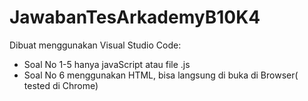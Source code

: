 # JawabanTesArkademyB10K4
Dibuat menggunakan Visual Studio Code:
 - Soal No 1-5 hanya javaScript atau file .js
 - Soal No 6 menggunakan HTML, bisa langsung di buka di Browser( tested di Chrome)
